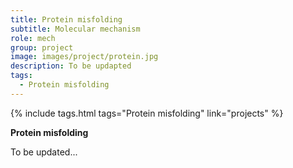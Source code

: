 ```yaml
---
title: Protein misfolding
subtitle: Molecular mechanism
role: mech
group: project
image: images/project/protein.jpg
description: To be updapted
tags:
  - Protein misfolding
---
```


{%
  include tags.html
  tags="Protein misfolding"
  link="projects"
%}

<strong>Protein misfolding</strong>

To be updated...
